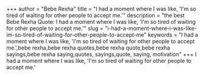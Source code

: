 +++
author = "Bebe Rexha"
title = "I had a moment where I was like, 'I'm so tired of waiting for other people to accept me.'"
description = "the best Bebe Rexha Quote: I had a moment where I was like, 'I'm so tired of waiting for other people to accept me.'"
slug = "i-had-a-moment-where-i-was-like-im-so-tired-of-waiting-for-other-people-to-accept-me"
keywords = "I had a moment where I was like, 'I'm so tired of waiting for other people to accept me.',bebe rexha,bebe rexha quotes,bebe rexha quote,bebe rexha sayings,bebe rexha saying,quotes, sayings,quote, saying, motivation"
+++
I had a moment where I was like, 'I'm so tired of waiting for other people to accept me.'
